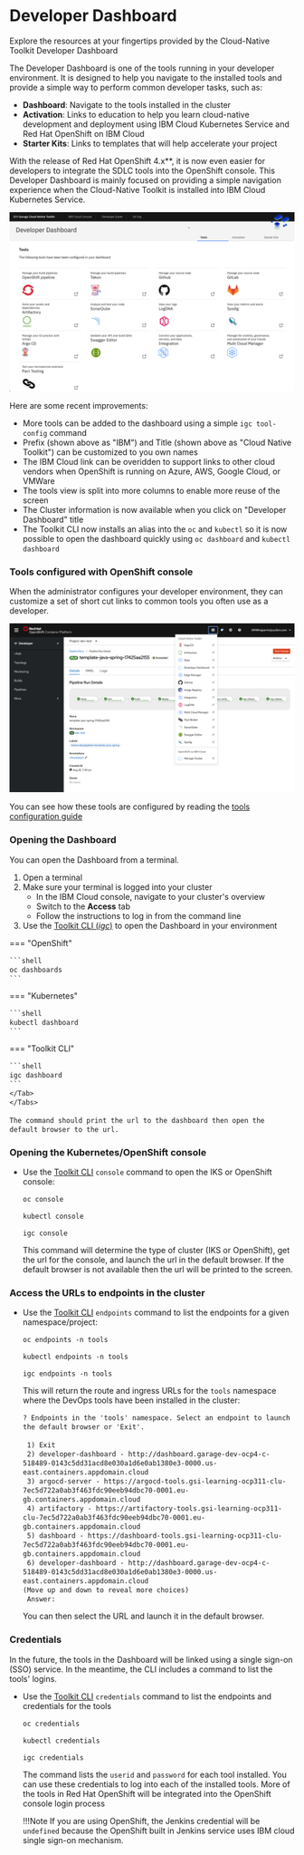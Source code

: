 # Developer Dashboard

Explore the resources at your fingertips provided by the Cloud-Native Toolkit Developer Dashboard

The Developer Dashboard is one of the tools running in your developer environment. It is designed to help you navigate
to the installed tools and provide a simple way to perform common developer tasks, such as:

- **Dashboard**: Navigate to the tools installed in the cluster
- **Activation**: Links to education to help you learn cloud-native development and deployment using IBM Cloud Kubernetes Service and Red Hat OpenShift on IBM Cloud
- **Starter Kits**: Links to templates that will help accelerate your project

With the release of Red Hat OpenShift 4.x**, it is now even easier for developers to integrate the SDLC tools into the OpenShift console. This Developer Dashboard is mainly focused on providing a simple navigation experience when the Cloud-Native Toolkit is installed into IBM Cloud Kubernetes Service.

![Developer Dashboard](images/developer-dashboard.png)

Here are some recent improvements:
- More tools can be added to the dashboard using a simple `igc tool-config` command
- Prefix (shown above as "IBM") and Title (shown above as "Cloud Native Toolkit") can be customized to you own names
- The IBM Cloud link can be overidden to support links to other cloud vendors when OpenShift is running on Azure, AWS, Google Cloud, or VMWare
- The tools view is split into more columns to enable more reuse of the screen
- The Cluster information is now available when you click on "Developer Dashboard" title
- The Toolkit CLI now installs an alias into the `oc` and `kubectl` so it is now possible to open the dashboard quickly using `oc dashboard` and `kubectl dashboard`

### Tools configured with OpenShift console

When the administrator configures your developer environment, they can customize a set of short cut links to common
tools you often use as a developer.

![OpenShift Links](images/openshift-console-tools.png)

You can see how these tools are configured by reading the [tools configuration guide](../adopting/customize/config-dashboard/dashboard.md)

### Opening the Dashboard

You can open the Dashboard from a terminal.

1. Open a terminal
2. Make sure your terminal is logged into your cluster
    - In the IBM Cloud console, navigate to your cluster's overview
    - Switch to the **Access** tab
    - Follow the instructions to log in from the command line
3. Use the [Toolkit CLI (*igc*)](../reference/cli.md#dashboard) to open the Dashboard in your environment

=== "OpenShift"

    ```shell
    oc dashboards
    ```
=== "Kubernetes"

    ```shell
    kubectl dashboard
    ```
=== "Toolkit CLI"

    ```shell
    igc dashboard
    ```
    </Tab>
    </Tabs>

    The command should print the url to the dashboard then open the default browser to the url.

### Opening the Kubernetes/OpenShift console

- Use the [Toolkit CLI](../reference/cli.md) `console` command to open the IKS or OpenShift console:

    <Tabs>
    <Tab label="OpenShift">

    ```shell
    oc console
    ```

    </Tab>
    <Tab label="Kubernetes">

    ```shell
    kubectl console
    ```

    </Tab>
    <Tab label="Toolkit CLI">

    ```shell
    igc console
    ```

    </Tab>
    </Tabs>

    This command will determine the type of cluster (IKS or OpenShift), get the url for the console, and launch
    the url in the default browser. If the default browser is not available then the url will be printed to the
    screen.

### Access the URLs to endpoints in the cluster

- Use the [Toolkit CLI](../reference/cli.md) `endpoints` command to list the endpoints for a given namespace/project:

    <Tabs>
    <Tab label="OpenShift">

    ```shell
    oc endpoints -n tools
    ```

    </Tab>
    <Tab label="Kubernetes">

    ```shell
    kubectl endpoints -n tools
    ```

    </Tab>
    <Tab label="Toolkit CLI">

    ```shell
    igc endpoints -n tools
    ```

    </Tab>
    </Tabs>

    This will return the route and ingress URLs for the `tools` namespace where the DevOps tools have been installed in the cluster:

    ```shell
    ? Endpoints in the 'tools' namespace. Select an endpoint to launch the default browser or 'Exit'.

     1) Exit
     2) developer-dashboard - http://dashboard.garage-dev-ocp4-c-518489-0143c5dd31acd8e030a1d6e0ab1380e3-0000.us-east.containers.appdomain.cloud
     3) argocd-server - https://argocd-tools.gsi-learning-ocp311-clu-7ec5d722a0ab3f463fdc90eeb94dbc70-0001.eu-gb.containers.appdomain.cloud
     4) artifactory - https://artifactory-tools.gsi-learning-ocp311-clu-7ec5d722a0ab3f463fdc90eeb94dbc70-0001.eu-gb.containers.appdomain.cloud
     5) dashboard - https://dashboard-tools.gsi-learning-ocp311-clu-7ec5d722a0ab3f463fdc90eeb94dbc70-0001.eu-gb.containers.appdomain.cloud
     6) developer-dashboard - http://dashboard.garage-dev-ocp4-c-518489-0143c5dd31acd8e030a1d6e0ab1380e3-0000.us-east.containers.appdomain.cloud
    (Move up and down to reveal more choices)
     Answer:
    ```

    You can then select the URL and launch it in the default browser.

### Credentials

In the future, the tools in the Dashboard will be linked using a single sign-on (SSO) service. In the meantime, the CLI includes a command to list the tools' logins.

- Use the [Toolkit CLI](../reference/cli.md) `credentials` command to list the endpoints and credentials for the tools

    <Tabs>
    <Tab label="OpenShift">

    ```shell
    oc credentials
    ```

    </Tab>
    <Tab label="Kubernetes">

    ```shell
    kubectl credentials
    ```

    </Tab>
    <Tab label="Toolkit CLI">

    ```shell
    igc credentials
    ```

    </Tab>
    </Tabs>

    The command lists the `userid` and `password` for each tool installed. You can use these credentials to log into
    each of the installed tools.
    More of the tools in Red Hat OpenShift will be integrated into the OpenShift console login process

    !!!Note
        If you are using OpenShift, the Jenkins credential will be `undefined` because the OpenShift built in Jenkins service uses IBM cloud single sign-on mechanism.
